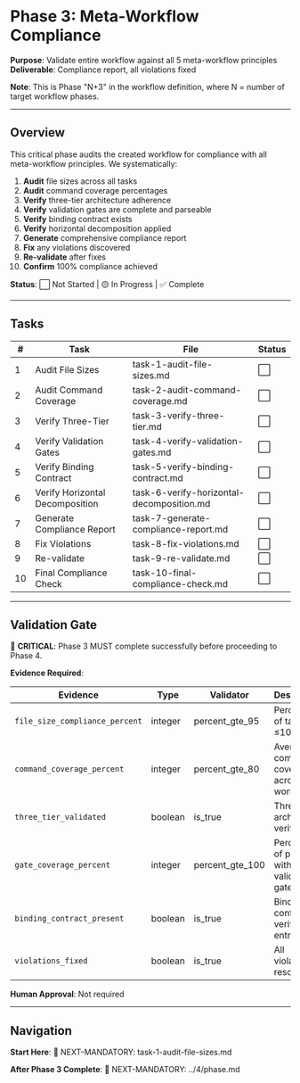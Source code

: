 # Phase 3: Meta-Workflow Compliance

**Purpose**: Validate entire workflow against all 5 meta-workflow principles  
**Deliverable**: Compliance report, all violations fixed

**Note**: This is Phase "N+3" in the workflow definition, where N = number of target workflow phases.

---

## Overview

This critical phase audits the created workflow for compliance with all meta-workflow principles. We systematically:

1. **Audit** file sizes across all tasks
2. **Audit** command coverage percentages
3. **Verify** three-tier architecture adherence
4. **Verify** validation gates are complete and parseable
5. **Verify** binding contract exists
6. **Verify** horizontal decomposition applied
7. **Generate** comprehensive compliance report
8. **Fix** any violations discovered
9. **Re-validate** after fixes
10. **Confirm** 100% compliance achieved

**Status**: ⬜ Not Started | 🟡 In Progress | ✅ Complete

---

## Tasks

| # | Task | File | Status |
|---|------|------|--------|
| 1 | Audit File Sizes | task-1-audit-file-sizes.md | ⬜ |
| 2 | Audit Command Coverage | task-2-audit-command-coverage.md | ⬜ |
| 3 | Verify Three-Tier | task-3-verify-three-tier.md | ⬜ |
| 4 | Verify Validation Gates | task-4-verify-validation-gates.md | ⬜ |
| 5 | Verify Binding Contract | task-5-verify-binding-contract.md | ⬜ |
| 6 | Verify Horizontal Decomposition | task-6-verify-horizontal-decomposition.md | ⬜ |
| 7 | Generate Compliance Report | task-7-generate-compliance-report.md | ⬜ |
| 8 | Fix Violations | task-8-fix-violations.md | ⬜ |
| 9 | Re-validate | task-9-re-validate.md | ⬜ |
| 10 | Final Compliance Check | task-10-final-compliance-check.md | ⬜ |

---

## Validation Gate

🚨 **CRITICAL**: Phase 3 MUST complete successfully before proceeding to Phase 4.

**Evidence Required**:

| Evidence | Type | Validator | Description |
|----------|------|-----------|-------------|
| `file_size_compliance_percent` | integer | percent_gte_95 | Percentage of task files ≤100 lines |
| `command_coverage_percent` | integer | percent_gte_80 | Average command coverage across workflow |
| `three_tier_validated` | boolean | is_true | Three-tier architecture verified |
| `gate_coverage_percent` | integer | percent_gte_100 | Percentage of phases with validation gates |
| `binding_contract_present` | boolean | is_true | Binding contract verified in entry point |
| `violations_fixed` | boolean | is_true | All violations resolved |

**Human Approval**: Not required

---

## Navigation

**Start Here**: 🎯 NEXT-MANDATORY: task-1-audit-file-sizes.md

**After Phase 3 Complete**: 🎯 NEXT-MANDATORY: ../4/phase.md

